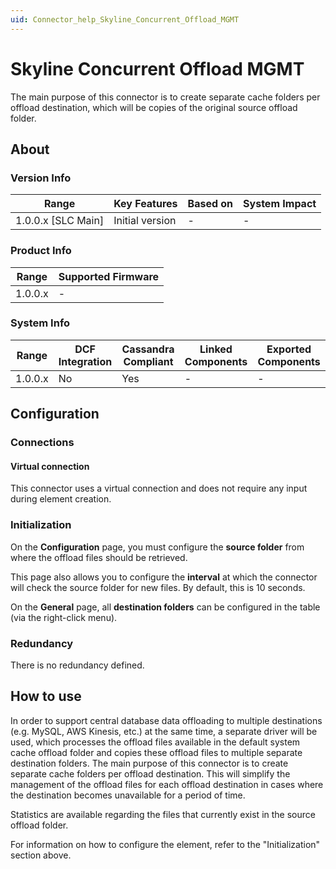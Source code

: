 ```yaml
---
uid: Connector_help_Skyline_Concurrent_Offload_MGMT
---
```


# Skyline Concurrent Offload MGMT

The main purpose of this connector is to create separate cache folders per offload destination, which will be copies of the original source offload folder.

## About

### Version Info

| **Range**            | **Key Features** | **Based on** | **System Impact** |
|----------------------|------------------|--------------|-------------------|
| 1.0.0.x \[SLC Main\] | Initial version  | \-           | \-                |

### Product Info

| **Range** | **Supported Firmware** |
|-----------|------------------------|
| 1.0.0.x   | \-                     |

### System Info

| **Range** | **DCF Integration** | **Cassandra Compliant** | **Linked Components** | **Exported Components** |
|-----------|---------------------|-------------------------|-----------------------|-------------------------|
| 1.0.0.x   | No                  | Yes                     | \-                    | \-                      |

## Configuration

### Connections

#### Virtual connection

This connector uses a virtual connection and does not require any input during element creation.

### Initialization

On the **Configuration** page, you must configure the **source folder** from where the offload files should be retrieved.

This page also allows you to configure the **interval** at which the connector will check the source folder for new files. By default, this is 10 seconds.

On the **General** page, all **destination folders** can be configured in the table (via the right-click menu).

### Redundancy

There is no redundancy defined.

## How to use

In order to support central database data offloading to multiple destinations (e.g. MySQL, AWS Kinesis, etc.) at the same time, a separate driver will be used, which processes the offload files available in the default system cache offload folder and copies these offload files to multiple separate destination folders. The main purpose of this connector is to create separate cache folders per offload destination. This will simplify the management of the offload files for each offload destination in cases where the destination becomes unavailable for a period of time.

Statistics are available regarding the files that currently exist in the source offload folder.

For information on how to configure the element, refer to the "Initialization" section above.
